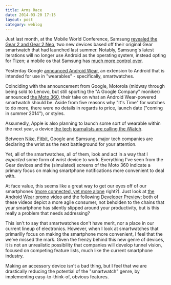 ```yaml
---
title: Arms Race
date: 2014-03-20 17:15
layout: post
category: weblog
---
```


Just last month, at the Mobile World Conference, Samsung [revealed the Gear 2 and Gear 2 Neo](http://www.theverge.com/2014/2/22/5437150/samsung-drops-android-for-tizen-in-new-gear-2-smartwatches), two new devices based off their original Gear smartwatch that had launched last summer. Notably, Samsung's latest iterations will no longer use Android as the operating system, instead opting for Tizen; a mobile os that Samsung has [much more control over](http://en.wikipedia.org/wiki/Tizen). 

Yesterday Google [announced Android Wear](http://googleblog.blogspot.com/2014/03/sharing-whats-up-our-sleeve-android.html), an extension to Android that is intended for use in "wearables" - specifically, smartwatches. 

Coinciding with the announcement from Google, Motorola (midway through being sold to Lenovo, but still sporting the "A Google Company" moniker) announced [the Moto 360](http://moto360.motorola.com/), their take on what an Android Wear-powered smartwatch should be. Aside from five reasons why "It's Time" for watches to do more, there were no details in regards to price, launch date ("coming in summer 2014"), or styles. 

Assumedly, Apple is also planning to launch some sort of wearable within the next year, a device [the tech journalists are calling the iWatch](https://www.google.com/search?q=apple+iwatch).  

Between [Nike](http://www.nike.com/us/en_us/c/nikeplus-fuelband), [Fitbit](http://www.fitbit.com/flex), Google and Samsung, major tech companies are declaring the wrist as the next battleground for your attention. 

Yet, all of the smartwatches, all of them, look and act in a way that I _expected_ some form of wrist device to work. Everything I've seen from the Gear devices and the (simulated) screens of the Moto 360 indicate a primary focus on making smartphone notifications more convenient to deal with. 

At face value, this seems like a great way to get our eyes off of our smartphones ([more connected, yet more alone](http://bits.blogs.nytimes.com/2013/09/01/disruptions-more-connected-yet-more-alone/) right?). Just look at [the Android Wear promo video](http://www.youtube.com/watch?v=QrqZl2QIz0c) and the following [Developer Preview](http://www.youtube.com/watch?v=0xQ3y902DEQ); both of these videos depict a more agile consumer, not beholden to the chains that your smartphone has silently slipped around your productivity, but is this really a problem that needs addressing? 

This isn't to say that smartwatches don't have merit, nor a place in our current lineup of electronics. However, when I look at smartwatches that primarilly focus on making the smartphone more convenient, I feel that the we've missed the mark. Given the frenzy behind this new genre of devices, it is not an unrealistic possibility that companies will develop tunnel vision, focused on competing feature lists, much like the current smartphone industry. 

Making an accessory device isn't a bad thing, but I feel that we are drastically reducing the potential of the "smartwatch" genre, by implementing easy-to-think-of, obvious features.  
